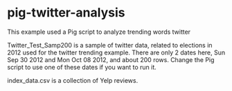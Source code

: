 # pig-twitter-analysis
This example used a Pig script to analyze trending words twitter

Twitter_Test_Samp200 is a sample of twitter data, related to elections in 2012 used for the twitter trending example. There are only 2 dates here, Sun Sep 30 2012 and Mon Oct 08 2012, and about 200 rows. Change the Pig script to use one of these dates if you want to run it. 

index_data.csv is a collection of Yelp reviews.
